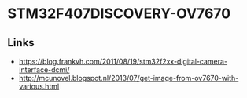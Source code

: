 # STM32F407DISCOVERY-OV7670

## Links 
* https://blog.frankvh.com/2011/08/19/stm32f2xx-digital-camera-interface-dcmi/
* http://mcunovel.blogspot.nl/2013/07/get-image-from-ov7670-with-various.html


